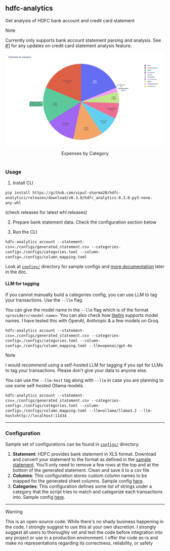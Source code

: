 ## hdfc-analytics

Get analysis of HDFC bank account and credit card statement

> [!NOTE]  
> Currently only supports bank account statement parsing and analysis. See
> [#1][credit-card-feature] for any updates on credit card statement analysis
> feature.

<p align="center"><img src="./screenshots/report.png"/></p>
<div align="center">Expenses by Category</div></br>

### Usage

1. Install CLI
```
pip install https://github.com/vipul-sharma20/hdfc-analytics/releases/download/v0.3.0/hdfc_analytics-0.3.0-py3-none-any.whl
```
(check releases for latest whl releases)

2. Prepare bank statement data. Check the configuration section below

3. Run the CLI
```
hdfc-analytics account --statement-csv=./configs/generated_statement.csv --categories-config=./configs/categories.toml --column-config=./configs/column_mapping.toml
```
Look at [`configs/`][configs] directory for sample configs and 
[more documentation][configuration-doc] later in the doc.

#### LLM for tagging
If you cannot manually build a categories config, you can use LLM to tag your
transactions. Use the `--llm` flag.

You can give the model name in the `--llm` flag which is of the format
`<provider>/<model-name>`. You can also check how [litellm][litellm] supports
model names. I have tested this with OpenAI, Anthropic & a few models on Groq.

```
hdfc-analytics account --statement-csv=./configs/generated_statement.csv --categories-config=./configs/categories.toml --column-config=./configs/column_mapping.toml --llm=openai/gpt-4o
```

> [!NOTE]
> I would recommend using a self-hosted LLM for tagging if you opt for LLMs to
> tag your transactions. Please don't give your data to anyone else.

You can use the `--llm-host` tag along with `--llm` in case you are planning to
use some self-hosted Ollama models.

```
hdfc-analytics account --statement-csv=./configs/generated_statement.csv --categories-config=./configs/categories.toml --column-config=./configs/column_mapping.toml --llm=ollama/llama3.2 --llm-host=http://localhost:11434
```
---

### Configuration

Sample set of configurations can be found in [`configs/`][configs] directory.

1. **Statement**: HDFC provides bank statement in XLS format. Download and
   convert your statement to the format as defined in the
   [sample statement][sample-statement]. You'll only need to remove a few rows
   at the top and at the bottom of the generated statement. Clean and save it
   to a csv file
2. **Columns**: This configuration stores custom column names to be mapped for
   the generated sheet columns. Sample config [here][sample-column].
3. **Categories**: This configuration defines some list of strings under a
   category that the script tries to match and categorize each transactions
   into. Sample config [here][sample-categories].

---

> [!WARNING]
> This is an open-source code. While there's no shady business happening in the
> code, I strongly suggest to use this at your own discretion. I strongly
> suggest all users to thoroughly vet and test the code before integration into
> any project or use in a production environment. I offer the code as-is and
> make no representations regarding its correctness, reliability, or safety

[configs]: https://github.com/vipul-sharma20/hdfc-analytics/tree/main/configs
[sample-statement]: https://github.com/vipul-sharma20/hdfc-analytics/blob/main/configs/statement.csv
[sample-column]: https://github.com/vipul-sharma20/hdfc-analytics/blob/main/configs/column_mapping.toml
[sample-categories]: https://github.com/vipul-sharma20/hdfc-analytics/blob/main/configs/categories.toml
[litellm]: https://github.com/BerriAI/litellm
[configuration-doc]: https://github.com/vipul-sharma20/hdfc-analytics/tree/llm-tagging?tab=readme-ov-file#configuration
[credit-card-feature]: https://github.com/vipul-sharma20/hdfc-analytics/issues/1
